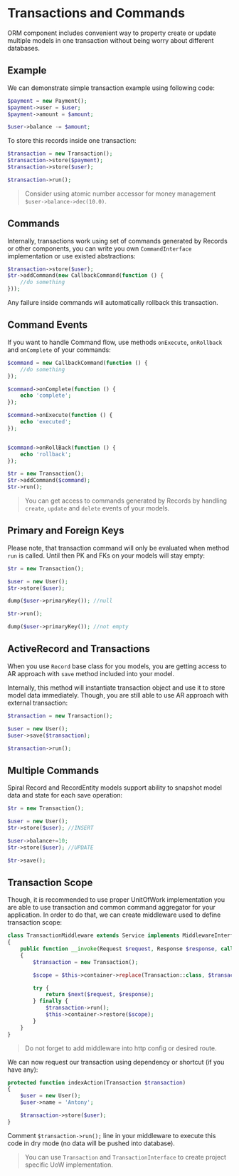 # Transactions and Commands
ORM component includes convenient way to property create or update multiple models in one transaction without being worry about different databases.

## Example
We can demonstrate simple transaction example using following code:

```php
$payment = new Payment();
$payment->user = $user;
$payment->amount = $amount;

$user->balance -= $amount;
```

To store this records inside one transaction:

```php
$transaction = new Transaction();
$transaction->store($payment);
$transaction->store($user);

$transaction->run();
```

> Consider using atomic number accessor for money management `$user->balance->dec(10.0)`.

## Commands
Internally, transactions work using set of commands generated by Records or other components, you can write you own `CommandInterface` implementation or use existed abstractions:

```php
$transaction->store($user);
$tr->addCommand(new CallbackCommand(function () {
    //do something
}));
```

Any failure inside commands will automatically rollback this transaction.

## Command Events
If you want to handle Command flow, use methods `onExecute`, `onRollback` and `onComplete` of your commands:

```php
$command = new CallbackCommand(function () {
    //do something
});

$command->onComplete(function () {
    echo 'complete';
});

$command->onExecute(function () {
    echo 'executed';
});


$command->onRollBack(function () {
    echo 'rollback';
});

$tr = new Transaction();
$tr->addCommand($command);
$tr->run();
```

> You can get access to commands generated by Records by handling `create`, `update` and `delete` events of your models.

## Primary and Foreign Keys
Please note, that transaction command will only be evaluated when method `run` is called. Until then PK and FKs on your models will stay empty:

```php
$tr = new Transaction();

$user = new User();
$tr->store($user);

dump($user->primaryKey()); //null

$tr->run();

dump($user->primaryKey()); //not empty
```

## ActiveRecord and Transactions
When you use `Record` base class for you models, you are getting access to AR approach with `save` method included into your model. 

Internally, this method will instantiate transaction object and use it to store model data immediately. Though, you are still able to use AR approach with external transaction:

```php
$transaction = new Transaction();

$user = new User();
$user->save($transaction);

$transaction->run();
```

## Multiple Commands
Spiral Record and RecordEntity models support ability to snapshot model data and state for each save operation:

```php
$tr = new Transaction();

$user = new User();
$tr->store($user); //INSERT

$user->balance+=10;
$tr->store($user); //UPDATE

$tr->save();
```

## Transaction Scope
Though, it is recommended to use proper UnitOfWork implementation you are able to use transaction and common command aggregator for your application. In order to do that, we can create middleware used to define transaction scope:

```php
class TransactionMiddleware extends Service implements MiddlewareInterface
{
    public function __invoke(Request $request, Response $response, callable $next)
    {
        $transaction = new Transaction();

        $scope = $this->container->replace(Transaction::class, $transaction);

        try {
            return $next($request, $response);
        } finally {
            $transaction->run();
            $this->container->restore($scope);
        }
    }
}
```

> Do not forget to add middleware into http config or desired route.

We can now request our transaction using dependency or shortcut (if you have any):

```php
protected function indexAction(Transaction $transaction)
{
    $user = new User();
    $user->name = 'Antony';

    $transaction->store($user);
}
```

Comment `$transaction->run();` line in your middleware to execute this code in dry mode (no data will be pushed into database).

> You can use `Transaction` and `TransactionInterface` to create project specific UoW implementation.

